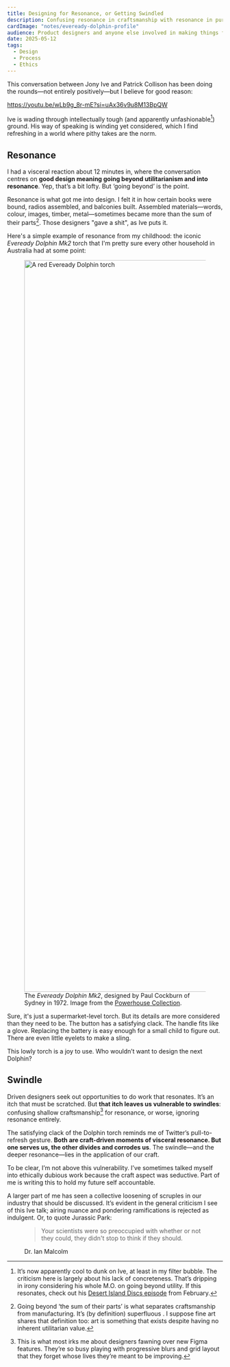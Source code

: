 ```yaml
---
title: Designing for Resonance, or Getting Swindled
description: Confusing resonance in craftsmanship with resonance in purpose.
cardImage: "notes/eveready-dolphin-profile"
audience: Product designers and anyone else involved in making things for other people.
date: 2025-05-12
tags:
  - Design
  - Process
  - Ethics
---
```


This conversation between Jony Ive and Patrick Collison has been doing the rounds—not entirely positively—but I believe for good reason:

https://youtu.be/wLb9g_8r-mE?si=uAx36v9u8M13BpQW

Ive is wading through intellectually tough (and apparently unfashionable[^1]) ground. His way of speaking is winding yet considered, which I find refreshing in a world where pithy takes are the norm.

## Resonance

I had a visceral reaction about 12 minutes in, where the conversation centres on **good design meaning going beyond utilitarianism and into resonance**. Yep, that’s a bit lofty. But ‘going beyond’ is the point.

Resonance is what got me into design. I felt it in how certain books were bound, radios assembled, and balconies built. Assembled materials—words, colour, images, timber, metal—sometimes became more than the sum of their parts[^2]. Those designers "gave a shit", as Ive puts it.

Here's a simple example of resonance from my childhood: the iconic _Eveready Dolphin Mk2_ torch that I'm pretty sure every other household in Australia had at some point:

<figure>
  <img src="{% extSrc 'notes/eveready-dolphin-angle' %}"
  srcset="{% extSrcset 'notes/eveready-dolphin-angle' %}"
  alt="A red Eveready Dolphin torch"
  width="2560"
  height="1707"
  loading="lazy">
  <figcaption>The <em>Eveready Dolphin Mk2</em>, designed by Paul Cockburn of Sydney in 1972. Image from the <a href="https://collection.powerhouse.com.au/object/112369" target="_blank">Powerhouse Collection</a>.</figcaption>
</figure>

Sure, it's just a supermarket-level torch. But its details are more considered than they need to be. The button has a satisfying clack. The handle fits like a glove. Replacing the battery is easy enough for a small child to figure out. There are even little eyelets to make a sling.

This lowly torch is a joy to use. Who wouldn’t want to design the next Dolphin?

## Swindle

Driven designers seek out opportunities to do work that resonates. It’s an itch that must be scratched. But **that itch leaves us vulnerable to swindles**: confusing shallow craftsmanship[^3] for resonance, or worse, ignoring resonance entirely.

The satisfying clack of the Dolphin torch reminds me of Twitter’s pull-to-refresh gesture. **Both are craft-driven moments of visceral resonance. But one serves us, the other divides and corrodes us**. The swindle—and the deeper resonance—lies in the application of our craft.

To be clear, I’m not above this vulnerability. I’ve sometimes talked myself into ethically dubious work because the craft aspect was seductive. Part of me is writing this to hold my future self accountable.

A larger part of me has seen a collective loosening of scruples in our industry that should be discussed. It’s evident in the general criticism I see of this Ive talk; airing nuance and pondering ramifications is rejected as indulgent. Or, to quote Jurassic Park:

<figure class="quote">
  <blockquote>
    <p> Your scientists were so preoccupied with whether or not they could, they didn't stop to think if they should. </span></p>
  </blockquote>
  <figcaption> Dr. Ian Malcolm</figcaption>
</figure>

[^1]: It’s now apparently cool to dunk on Ive, at least in my filter bubble. The criticism here is largely about his lack of concreteness. That’s dripping in irony considering his whole M.O. on going beyond utility. If this resonates, check out his [Desert Island Discs episode](https://www.bbc.co.uk/sounds/play/m00289vf) from February.
[^2]: Going beyond ‘the sum of their parts’ is what separates craftsmanship from manufacturing. It’s (by definition) superfluous . I suppose fine art shares that definition too: art is something that exists despite having no inherent utilitarian value.
[^3]: This is what most irks me about designers fawning over new Figma features. They’re so busy playing with progressive blurs and grid layout that they forget whose lives they’re meant to be improving.
